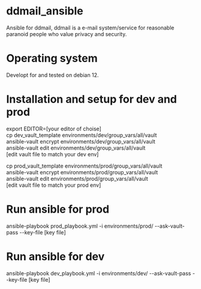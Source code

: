 # ddmail_ansible
Ansible for ddmail, ddmail is a e-mail system/service for reasonable paranoid people who value privacy and security.

# Operating system
Developt for and tested on debian 12.

# Installation and setup for dev and prod
export EDITOR=[your editor of choise]<br>
cp dev_vault_template environments/dev/group_vars/all/vault<br>
ansible-vault encrypt environments/dev/group_vars/all/vault<br>
ansible-vault edit environments/dev/group_vars/all/vault<br>
[edit vault file to match your dev env]<br>

cp prod_vault_template environments/prod/group_vars/all/vault<br>
ansible-vault encrypt environments/prod/group_vars/all/vault<br>
ansible-vault edit environments/prod/group_vars/all/vault<br>
[edit vault file to match your prod env]<br>

# Run ansible for prod
ansible-playbook prod_playbook.yml -i environments/prod/ --ask-vault-pass --key-file [key file]

# Run ansible for dev
ansible-playbook dev_playbook.yml -i environments/dev/ --ask-vault-pass --key-file [key file]

